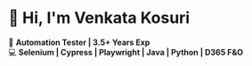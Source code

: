 # 👋 Hi, I'm Venkata Kosuri  
🚀 **Automation Tester | 3.5+ Years Exp**  
💻 **Selenium | Cypress | Playwright | Java | Python | D365 F&O**  
